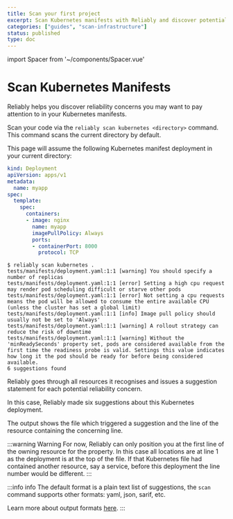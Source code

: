 ```yaml
---
title: Scan your first project
excerpt: Scan Kubernetes manifests with Reliably and discover potential reliability issues before deploying your infrastructure.
categories: ["guides", "scan-infrastructure"]
status: published
type: doc
---
```


import Spacer from '~/components/Spacer.vue'

# Scan Kubernetes Manifests

Reliably helps you discover reliability concerns you may want to pay attention
to in your Kubernetes manifests.

Scan your code via the `reliably scan kubernetes <directory>` command. This
command scans the current directory by default.

This page will assume the following Kubernetes manifest deployment in your
current directory:

```yaml
kind: Deployment
apiVersion: apps/v1
metadata:
  name: myapp
spec:
  template:
    spec:
      containers:
      - image: nginx
        name: myapp
        imagePullPolicy: Always
        ports:
        - containerPort: 8000
          protocol: TCP
```

```console
$ reliably scan kubernetes .
tests/manifests/deployment.yaml:1:1 [warning] You should specify a number of replicas
tests/manifests/deployment.yaml:1:1 [error] Setting a high cpu request may render pod scheduling difficult or starve other pods
tests/manifests/deployment.yaml:1:1 [error] Not setting a cpu requests means the pod will be allowed to consume the entire available CPU (unless the cluster has set a global limit)
tests/manifests/deployment.yaml:1:1 [info] Image pull policy should usually not be set to 'Always'
tests/manifests/deployment.yaml:1:1 [warning] A rollout strategy can reduce the risk of downtime
tests/manifests/deployment.yaml:1:1 [warning] Without the 'minReadySeconds' property set, pods are considered available from the first time the readiness probe is valid. Settings this value indicates how long it the pod should be ready for before being considered available.
6 suggestions found
```

Reliably goes through all resources it recognises and issues a suggestion
statement for each potential reliability concern.

In this case, Reliably made six suggestions about this Kubernetes deployment.

The output shows the file which triggered a suggestion and the line of the
resource containing the concerning line.

:::warning Warning
  For now, Reliably can only position you at the first line of the owning
  resource for the property. In this case all locations are at line 1 as
  the deployment is at the top of the file. If that Kubernetes file had
  contained another resource, say a service, before this deployment the
  line number would be different.
:::

:::info info
  The default format is a plain text list of suggestions, the `scan`
  command supports other formats: yaml, json, sarif, etc.

  Learn more about output formats [here](/guides/scan-infrastructure/output-formats/).
:::